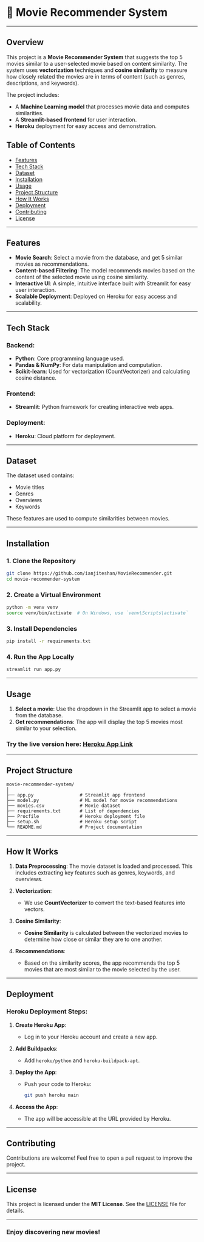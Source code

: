 


# 🎥 Movie Recommender System
---
## Overview
This project is a **Movie Recommender System** that suggests the top 5 movies similar to a user-selected movie based on content similarity. The system uses **vectorization** techniques and **cosine similarity** to measure how closely related the movies are in terms of content (such as genres, descriptions, and keywords).

The project includes:
- A **Machine Learning model** that processes movie data and computes similarities.
- A **Streamlit-based frontend** for user interaction.
- **Heroku** deployment for easy access and demonstration.

## Table of Contents
- [Features](#features)
- [Tech Stack](#tech-stack)
- [Dataset](#dataset)
- [Installation](#installation)
- [Usage](#usage)
- [Project Structure](#project-structure)
- [How It Works](#how-it-works)
- [Deployment](#deployment)
- [Contributing](#contributing)
- [License](#license)

---

## Features
- **Movie Search**: Select a movie from the database, and get 5 similar movies as recommendations.
- **Content-based Filtering**: The model recommends movies based on the content of the selected movie using cosine similarity.
- **Interactive UI**: A simple, intuitive interface built with Streamlit for easy user interaction.
- **Scalable Deployment**: Deployed on Heroku for easy access and scalability.

---

## Tech Stack

### Backend:
- **Python**: Core programming language used.
- **Pandas & NumPy**: For data manipulation and computation.
- **Scikit-learn**: Used for vectorization (CountVectorizer) and calculating cosine distance.

### Frontend:
- **Streamlit**: Python framework for creating interactive web apps.

### Deployment:
- **Heroku**: Cloud platform for deployment.

---

## Dataset
The dataset used contains:
- Movie titles
- Genres
- Overviews
- Keywords

These features are used to compute similarities between movies.

---

## Installation

### 1. Clone the Repository
```bash
git clone https://github.com/ianjiteshan/MovieRecommender.git
cd movie-recommender-system
```

### 2. Create a Virtual Environment
```bash
python -m venv venv
source venv/bin/activate  # On Windows, use `venv\Scripts\activate`
```

### 3. Install Dependencies
```bash
pip install -r requirements.txt
```

### 4. Run the App Locally
```bash
streamlit run app.py
```

---

## Usage
1. **Select a movie**: Use the dropdown in the Streamlit app to select a movie from the database.
2. **Get recommendations**: The app will display the top 5 movies most similar to your selection.

### Try the live version here: [Heroku App Link]((https://movierecommendsys.herokuapp.com/))

---

## Project Structure
```
movie-recommender-system/
│
├── app.py                 # Streamlit app frontend
├── model.py               # ML model for movie recommendations
├── movies.csv             # Movie dataset
├── requirements.txt       # List of dependencies
├── Procfile               # Heroku deployment file
├── setup.sh               # Heroku setup script
└── README.md              # Project documentation
```

---

## How It Works

1. **Data Preprocessing**: The movie dataset is loaded and processed. This includes extracting key features such as genres, keywords, and overviews.
   
2. **Vectorization**: 
   - We use **CountVectorizer** to convert the text-based features into vectors.
   
3. **Cosine Similarity**: 
   - **Cosine Similarity** is calculated between the vectorized movies to determine how close or similar they are to one another.
   
4. **Recommendations**: 
   - Based on the similarity scores, the app recommends the top 5 movies that are most similar to the movie selected by the user.

---

## Deployment

### Heroku Deployment Steps:
1. **Create Heroku App**: 
   - Log in to your Heroku account and create a new app.
   
2. **Add Buildpacks**:
   - Add `heroku/python` and `heroku-buildpack-apt`.

3. **Deploy the App**:
   - Push your code to Heroku:
     ```bash
     git push heroku main
     ```

4. **Access the App**:
   - The app will be accessible at the URL provided by Heroku.

---

## Contributing
Contributions are welcome! Feel free to open a pull request to improve the project.

---

## License
This project is licensed under the **MIT License**. See the [LICENSE](LICENSE) file for details.

---

### Enjoy discovering new movies!

